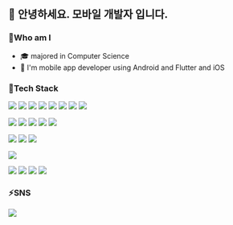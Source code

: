 
## 👋 안녕하세요. 모바일 개발자 입니다.



### 🤔Who am I
- 🎓 majored in Computer Science
- 🤖 I'm mobile app developer using Android and Flutter and iOS
 

### 🌱Tech Stack
<p>
<img src="https://img.shields.io/badge/Kotlin-0095D5?style=flat-square&logo=Kotlin&logoColor=white"/>
<img src="https://img.shields.io/badge/Java-007396?style=flat-square&logo=Java&logoColor=white"/>
<img src="https://img.shields.io/badge/Dart-0175C2?style=flat-square&logo=dart&logoColor=white"/>
<img src="https://img.shields.io/badge/Swift-FA7343?style=flat-square&logo=Swift&logoColor=white"/>
<img src="https://img.shields.io/badge/python-3670A0?style=flat-square&logo=python&logoColor=ffdd54"/>
<img src="https://img.shields.io/badge/JavaScript-F7DF1E?style=flat-square&logo=JavaScript&logoColor=black"/>
<img src="https://img.shields.io/badge/HTML5-E34F26?style=flat-square&logo=HTML5&logoColor=white"/>
<img src="https://img.shields.io/badge/CSS3-1572B6?style=flat-square&logo=CSS3&logoColor=white"/>
</p>
<p>
<img src="https://img.shields.io/badge/Android-3DDC84?style=flat-square&logo=Android&logoColor=white"/>
<img src="https://img.shields.io/badge/Flutter-02569B?style=flat-square&logo=flutter&logoColor=white"/>
<img src="https://img.shields.io/badge/iOS-000000?style=flat-square&logo=Apple&logoColor=white"/>
<img src="https://img.shields.io/badge/React-61DAFB?style=flat-square&logo=React&logoColor=black"/>
<img src="https://img.shields.io/badge/-Vue.js-4fc08d?style=flat-square&logo=vuedotjs&logoColor=white"/>
</p>
<p>
<img src="https://img.shields.io/badge/Laravel-2e2e2e?style=flat-square&logo=laravel"/>
<img src="https://img.shields.io/badge/FastAPI-005571?style=flat-square&logo=fastapi"/>
<img src="https://img.shields.io/badge/Firebase-FFCA28?style=flat-square&logo=Firebase&amp;logoColor=white"/>
</p>
<p>
<img src = "https://img.shields.io/badge/-MySQL-4479A1?style=flat-square&logo=mysql&labelColor=4479A1&logoColor=FFF" />
</p>
<p><img src="https://img.shields.io/badge/circle%20ci-%23161616.svg?style=flat-square&logo=circleci&logoColor=white"/>
<img src="https://img.shields.io/badge/github%20actions-%232671E5.svg?style=flat-square&logo=githubactions&logoColor=white"/>
<img src="https://img.shields.io/badge/Fastlane-00F200?logo=fastlane&logoColor=000&style=flat-square"/>
<img src="https://img.shields.io/badge/docker-257bd6?logo=docker&logoColor=white&style=flat-square" />
</p>

### ⚡SNS

<a href="https://velog.io/@ilil1"><img src="https://img.shields.io/badge/Tech%20Blog-11B48A?style=flat-square&logo=Vimeo&logoColor=white&link=https://velog.io/@ilil1"/></a>

<!--
**ilil1/ilil1** is a ✨ _special_ ✨ repository because its `README.md` (this file) appears on your GitHub profile.

Here are some ideas to get you started:

- 🔭 I’m currently working on ...
- 🌱 I’m currently learning ...
- 👯 I’m looking to collaborate on ...
- 🤔 I’m looking for help with ...
- 💬 Ask me about ...
- 📫 How to reach me: ...
- 😄 Pronouns: ...
- ⚡ Fun fact: ...
-->
